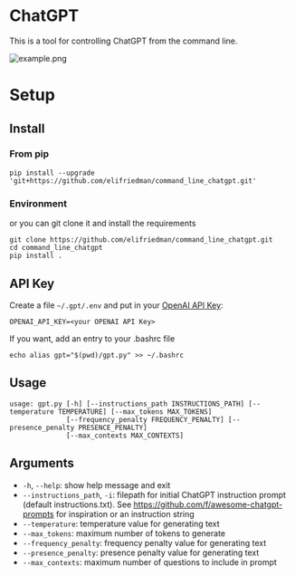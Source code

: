 # ChatGPT

This is a tool for controlling ChatGPT from the command line.

![example.png](https://github.com/elifriedman/command_line_chatgpt/blob/main/example.png)

# Setup

## Install

### From pip

```
pip install --upgrade 'git+https://github.com/elifriedman/command_line_chatgpt.git'
```

### Environment
or you can git clone it and install the requirements

```
git clone https://github.com/elifriedman/command_line_chatgpt.git
cd command_line_chatgpt
pip install .
```

## API Key
Create a file `~/.gpt/.env` and put in your [OpenAI API Key](https://platform.openai.com/account/api-keys):
```
OPENAI_API_KEY=<your OPENAI API Key>
```

If you want, add an entry to your .bashrc file
```
echo alias gpt="$(pwd)/gpt.py" >> ~/.bashrc
```

## Usage

```
usage: gpt.py [-h] [--instructions_path INSTRUCTIONS_PATH] [--temperature TEMPERATURE] [--max_tokens MAX_TOKENS]
              [--frequency_penalty FREQUENCY_PENALTY] [--presence_penalty PRESENCE_PENALTY]
              [--max_contexts MAX_CONTEXTS]
```

## Arguments

- `-h`, `--help`: show help message and exit
- `--instructions_path`, `-i`: filepath for initial ChatGPT instruction prompt (default instructions.txt). See https://github.com/f/awesome-chatgpt-prompts for inspiration or an instruction string
- `--temperature`: temperature value for generating text
- `--max_tokens`: maximum number of tokens to generate
- `--frequency_penalty`: frequency penalty value for generating text
- `--presence_penalty`: presence penalty value for generating text
- `--max_contexts`: maximum number of questions to include in prompt

